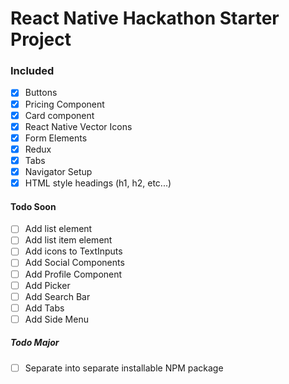 # React Native Hackathon Starter Project

### Included
- [x] Buttons
- [x] Pricing Component
- [x] Card component
- [x] React Native Vector Icons
- [x] Form Elements
- [x] Redux
- [x] Tabs
- [x] Navigator Setup
- [x] HTML style headings (h1, h2, etc...)

#### Todo Soon
- [ ] Add list element
- [ ] Add list item element
- [ ] Add icons to TextInputs
- [ ] Add Social Components
- [ ] Add Profile Component
- [ ] Add Picker
- [ ] Add Search Bar
- [ ] Add Tabs
- [ ] Add Side Menu

##### Todo Major
- [ ] Separate into separate installable NPM package

